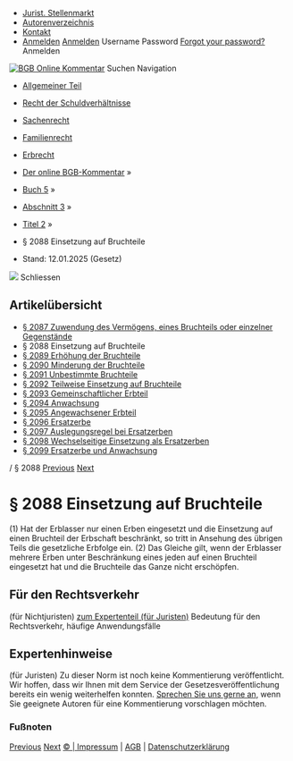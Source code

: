   * [Jurist. Stellenmarkt](https://bgb.kommentar.de/Buch-5/Abschnitt-3/Titel-2/</job-board> "Jurist. Stellenmarkt")
  * [Autorenverzeichnis](https://bgb.kommentar.de/Buch-5/Abschnitt-3/Titel-2/</Autorenverzeichnis> "Autorenverzeichnis")
  * [Kontakt](https://bgb.kommentar.de/Buch-5/Abschnitt-3/Titel-2/</Kontakt>)
  * [Anmelden](https://bgb.kommentar.de/Buch-5/Abschnitt-3/Titel-2/<#login> "show login form") [Anmelden](https://bgb.kommentar.de/Buch-5/Abschnitt-3/Titel-2/<#> "hide login form") Username Password
[Forgot your password?](https://bgb.kommentar.de/Buch-5/Abschnitt-3/Titel-2/</user/forgotpassword>) Anmelden 


[![BGB Online Kommentar](https://bgb.kommentar.de/extension/bgb/design/bgb/images/logo.png)](https://bgb.kommentar.de/Buch-5/Abschnitt-3/Titel-2/</> "BGB Online Kommentar")
Suchen
Navigation
  * [Allgemeiner Teil](https://bgb.kommentar.de/Buch-5/Abschnitt-3/Titel-2/</Buch-1>)
  * [Recht der Schuldverhältnisse](https://bgb.kommentar.de/Buch-5/Abschnitt-3/Titel-2/</Buch-2>)
  * [Sachenrecht](https://bgb.kommentar.de/Buch-5/Abschnitt-3/Titel-2/</Buch-3>)
  * [Familienrecht](https://bgb.kommentar.de/Buch-5/Abschnitt-3/Titel-2/</Buch-4>)
  * [Erbrecht](https://bgb.kommentar.de/Buch-5/Abschnitt-3/Titel-2/</Buch-5>)


  * [Der online BGB-Kommentar](https://bgb.kommentar.de/Buch-5/Abschnitt-3/Titel-2/</>) »
  * [Buch 5](https://bgb.kommentar.de/Buch-5/Abschnitt-3/Titel-2/</Buch-5>) »
  * [Abschnitt 3](https://bgb.kommentar.de/Buch-5/Abschnitt-3/Titel-2/</Buch-5/Abschnitt-3>) »
  * [Titel 2](https://bgb.kommentar.de/Buch-5/Abschnitt-3/Titel-2/</Buch-5/Abschnitt-3/Titel-2>) »
  * § 2088 Einsetzung auf Bruchteile 
  * Stand: 12.01.2025 (Gesetz) 


![](https://vg01.met.vgwort.de/na/1c9909529ead4f509072c06d9081a7d5)
Schliessen 
## Artikelübersicht
  * [ § 2087 Zuwendung des Vermögens, eines Bruchteils oder einzelner Gegenstände ](https://bgb.kommentar.de/Buch-5/Abschnitt-3/Titel-2/</Buch-5/Abschnitt-3/Titel-2/Zuwendung-des-Vermoegens-eines-Bruchteils-oder-einzelner-Gegenstaende>)
  * § 2088 Einsetzung auf Bruchteile 
  * [ § 2089 Erhöhung der Bruchteile ](https://bgb.kommentar.de/Buch-5/Abschnitt-3/Titel-2/</Buch-5/Abschnitt-3/Titel-2/Erhoehung-der-Bruchteile>)
  * [ § 2090 Minderung der Bruchteile ](https://bgb.kommentar.de/Buch-5/Abschnitt-3/Titel-2/</Buch-5/Abschnitt-3/Titel-2/Minderung-der-Bruchteile>)
  * [ § 2091 Unbestimmte Bruchteile ](https://bgb.kommentar.de/Buch-5/Abschnitt-3/Titel-2/</Buch-5/Abschnitt-3/Titel-2/Unbestimmte-Bruchteile>)
  * [ § 2092 Teilweise Einsetzung auf Bruchteile ](https://bgb.kommentar.de/Buch-5/Abschnitt-3/Titel-2/</Buch-5/Abschnitt-3/Titel-2/Teilweise-Einsetzung-auf-Bruchteile>)
  * [ § 2093 Gemeinschaftlicher Erbteil ](https://bgb.kommentar.de/Buch-5/Abschnitt-3/Titel-2/</Buch-5/Abschnitt-3/Titel-2/Gemeinschaftlicher-Erbteil>)
  * [ § 2094 Anwachsung ](https://bgb.kommentar.de/Buch-5/Abschnitt-3/Titel-2/</Buch-5/Abschnitt-3/Titel-2/Anwachsung>)
  * [ § 2095 Angewachsener Erbteil ](https://bgb.kommentar.de/Buch-5/Abschnitt-3/Titel-2/</Buch-5/Abschnitt-3/Titel-2/Angewachsener-Erbteil>)
  * [ § 2096 Ersatzerbe ](https://bgb.kommentar.de/Buch-5/Abschnitt-3/Titel-2/</Buch-5/Abschnitt-3/Titel-2/Ersatzerbe>)
  * [ § 2097 Auslegungsregel bei Ersatzerben ](https://bgb.kommentar.de/Buch-5/Abschnitt-3/Titel-2/</Buch-5/Abschnitt-3/Titel-2/Auslegungsregel-bei-Ersatzerben>)
  * [ § 2098 Wechselseitige Einsetzung als Ersatzerben ](https://bgb.kommentar.de/Buch-5/Abschnitt-3/Titel-2/</Buch-5/Abschnitt-3/Titel-2/Wechselseitige-Einsetzung-als-Ersatzerben>)
  * [ § 2099 Ersatzerbe und Anwachsung ](https://bgb.kommentar.de/Buch-5/Abschnitt-3/Titel-2/</Buch-5/Abschnitt-3/Titel-2/Ersatzerbe-und-Anwachsung>)


/ § 2088 
[Previous](https://bgb.kommentar.de/Buch-5/Abschnitt-3/Titel-2/</Buch-5/Abschnitt-3/Titel-2/Zuwendung-des-Vermoegens-eines-Bruchteils-oder-einzelner-Gegenstaende> "§ 2087 Zuwendung des Vermögens, eines Bruchteils oder einzelner Gegenstände") [Next](https://bgb.kommentar.de/Buch-5/Abschnitt-3/Titel-2/</Buch-5/Abschnitt-3/Titel-2/Erhoehung-der-Bruchteile> "§ 2089 Erhöhung der Bruchteile")
# § 2088 Einsetzung auf Bruchteile
(1) Hat der Erblasser nur einen Erben eingesetzt und die Einsetzung auf einen Bruchteil der Erbschaft beschränkt, so tritt in Ansehung des übrigen Teils die gesetzliche Erbfolge ein.
(2) Das Gleiche gilt, wenn der Erblasser mehrere Erben unter Beschränkung eines jeden auf einen Bruchteil eingesetzt hat und die Bruchteile das Ganze nicht erschöpfen.
## Für den Rechtsverkehr 
(für Nichtjuristen)
[zum Expertenteil (für Juristen)](https://bgb.kommentar.de/Buch-5/Abschnitt-3/Titel-2/<#expertenhinweise>)
Bedeutung für den Rechtsverkehr, häufige Anwendungsfälle
## Expertenhinweise
(für Juristen)
Zu dieser Norm ist noch keine Kommentierung veröffentlicht. Wir hoffen, dass wir Ihnen mit dem Service der Gesetzesveröffentlichung bereits ein wenig weiterhelfen konnten. [Sprechen Sie uns gerne an](https://bgb.kommentar.de/Buch-5/Abschnitt-3/Titel-2/</Kontakt>), wenn Sie geeignete Autoren für eine Kommentierung vorschlagen möchten. 
### Fußnoten
[Previous](https://bgb.kommentar.de/Buch-5/Abschnitt-3/Titel-2/</Buch-5/Abschnitt-3/Titel-2/Zuwendung-des-Vermoegens-eines-Bruchteils-oder-einzelner-Gegenstaende> "§ 2087 Zuwendung des Vermögens, eines Bruchteils oder einzelner Gegenstände") [Next](https://bgb.kommentar.de/Buch-5/Abschnitt-3/Titel-2/</Buch-5/Abschnitt-3/Titel-2/Erhoehung-der-Bruchteile> "§ 2089 Erhöhung der Bruchteile")
[© | Impressum](https://bgb.kommentar.de/Buch-5/Abschnitt-3/Titel-2/</Kontakt>) | [AGB](https://bgb.kommentar.de/Buch-5/Abschnitt-3/Titel-2/</AGB>) | [Datenschutzerklärung](https://bgb.kommentar.de/Buch-5/Abschnitt-3/Titel-2/</Datenschutzerklaerung-fuer-Leser>)
